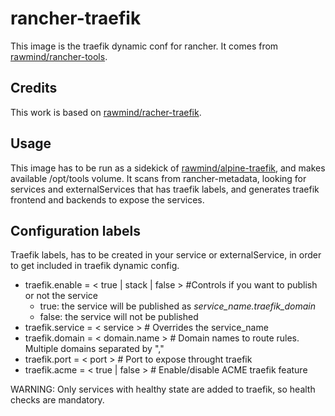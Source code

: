 rancher-traefik
==============

This image is the traefik dynamic conf for rancher. It comes from [rawmind/rancher-tools][rancher-tools].

## Credits

This work is based on [rawmind/racher-traefik](https://github.com/rawmind0/rancher-traefik).

## Usage

This image has to be run as a sidekick of [rawmind/alpine-traefik][alpine-traefik], and makes available /opt/tools volume. It scans from rancher-metadata, looking for services and externalServices that has traefik labels, and generates traefik frontend and backends to expose the services.

## Configuration labels

Traefik labels, has to be created in your service or externalService, in order to get included in traefik dynamic config. 

- traefik.enable = < true | stack | false > #Controls if you want to publish or not the service
  - true: the service will be published as *service_name.traefik_domain*
  - false: the service will not be published
- traefik.service = < service > # Overrides the service_name
- traefik.domain = < domain.name >	# Domain names to route rules. Multiple domains separated by ","
- traefik.port = < port > # Port to expose throught traefik
- traefik.acme = < true | false >	# Enable/disable ACME traefik feature

WARNING: Only services with healthy state are added to traefik, so health checks are mandatory.

[alpine-traefik]: https://github.com/rawmind0/alpine-traefik
[rancher-tools]: https://github.com/rawmind0/rancher-tools
